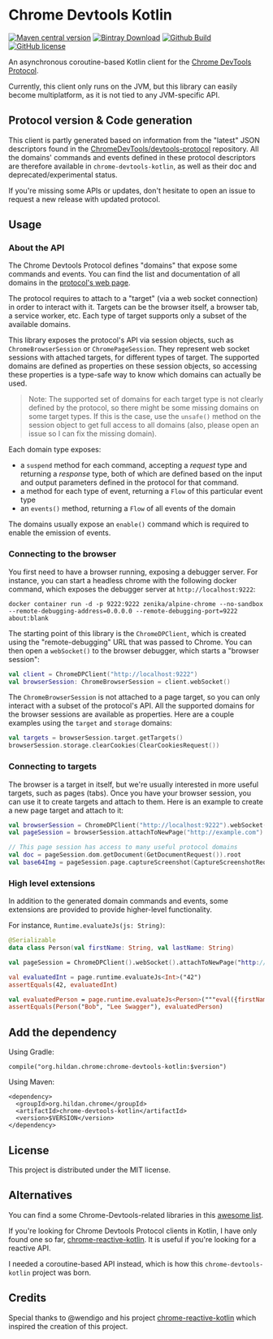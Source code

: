 # Chrome Devtools Kotlin

[![Maven central version](https://img.shields.io/maven-central/v/org.hildan.chrome/chrome-devtools-kotlin.svg)](http://mvnrepository.com/artifact/org.hildan.chrome/chrome-devtools-kotlin)
[![Bintray Download](https://img.shields.io/bintray/v/joffrey-bion/maven/chrome-devtools-kotlin)](https://bintray.com/joffrey-bion/maven/chrome-devtools-kotlin/_latestVersion)
[![Github Build](https://img.shields.io/github/workflow/status/joffrey-bion/chrome-devtools-kotlin/CI%20Build?label=build&logo=github)](https://github.com/joffrey-bion/chrome-devtools-kotlin/actions?query=workflow%3A%22CI+Build%22)
[![GitHub license](https://img.shields.io/badge/license-MIT-blue.svg)](https://github.com/joffrey-bion/chrome-devtools-kotlin/blob/master/LICENSE)

An asynchronous coroutine-based Kotlin client for the [Chrome DevTools Protocol](https://chromedevtools.github.io/devtools-protocol/).

Currently, this client only runs on the JVM, but this library can easily become multiplatform, as it is not tied to any 
JVM-specific API.

## Protocol version & Code generation

This client is partly generated based on information from the "latest" JSON descriptors found in the 
[ChromeDevTools/devtools-protocol](https://github.com/ChromeDevTools/devtools-protocol/tree/master/json) repository.
All the domains' commands and events defined in these protocol descriptors are therefore available in
`chrome-devtools-kotlin`, as well as their doc and deprecated/experimental status. 

If you're missing some APIs or updates, don't hesitate to open an issue to request a new release with updated protocol.

## Usage

### About the API

The Chrome Devtools Protocol defines "domains" that expose some commands and events.
You can find the list and documentation of all domains in the 
[protocol's web page](https://chromedevtools.github.io/devtools-protocol/).

The protocol requires to attach to a "target" (via a web socket connection) in order to interact with it.
Targets can be the browser itself, a browser tab, a service worker, etc.
Each type of target supports only a subset of the available domains.

This library exposes the protocol's API via session objects, such as `ChromeBrowserSession` or `ChromePageSession`. 
They represent web socket sessions with attached targets, for different types of target.
The supported domains are defined as properties on these session objects, so accessing these properties is a type-safe
way to know which domains can actually be used.

> Note: The supported set of domains for each target type is not clearly defined by the protocol, so there might be some
> missing domains on some target types.
> If this is the case, use the `unsafe()` method on the session object to get full access to all domains
> (also, please open an issue so I can fix the missing domain).

Each domain type exposes:

* a `suspend` method for each command, accepting a *request* type and returning a *response* type,
both of which are defined based on the input and output parameters defined in the protocol for that command.
* a method for each type of event, returning a `Flow` of this particular event type
* an `events()` method, returning a `Flow` of all events of the domain

The domains usually expose an `enable()` command which is required to enable the emission of events.

### Connecting to the browser

You first need to have a browser running, exposing a debugger server.
For instance, you can start a headless chrome with the following docker command, which exposes the debugger server at `http://localhost:9222`:

```
docker container run -d -p 9222:9222 zenika/alpine-chrome --no-sandbox --remote-debugging-address=0.0.0.0 --remote-debugging-port=9222 about:blank
```

The starting point of this library is the `ChromeDPClient`, which is created using the "remote-debugging" URL that was passed to Chrome.
You can then open a `webSocket()` to the browser debugger, which starts a "browser session":

```kotlin
val client = ChromeDPClient("http://localhost:9222")
val browserSession: ChromeBrowserSession = client.webSocket()
```

The `ChromeBrowserSession` is not attached to a page target, so you can only interact with a subset of the protocol's API.
All the supported domains for the browser sessions are available as properties.
Here are a couple examples using the `target` and `storage` domains:

```kotlin
val targets = browserSession.target.getTargets()
browserSession.storage.clearCookies(ClearCookiesRequest())
```

### Connecting to targets

The browser is a target in itself, but we're usually interested in more useful targets, such as pages (tabs).
Once you have your browser session, you can use it to create targets and attach to them.
Here is an example to create a new page target and attach to it:

```kotlin
val browserSession = ChromeDPClient("http://localhost:9222").webSocket()
val pageSession = browserSession.attachToNewPage("http://example.com")

// This page session has access to many useful protocol domains
val doc = pageSession.dom.getDocument(GetDocumentRequest()).root
val base64Img = pageSession.page.captureScreenshot(CaptureScreenshotRequest(format = "jpg", quality = 80))
```

### High level extensions

In addition to the generated domain commands and events, some extensions are provided to provide higher-level 
functionality.

For instance, `Runtime.evaluateJs(js: String)`:

```kotlin
@Serializable
data class Person(val firstName: String, val lastName: String)

val pageSession = ChromeDPClient().webSocket().attachToNewPage("http://google.com")

val evaluatedInt = page.runtime.evaluateJs<Int>("42")
assertEquals(42, evaluatedInt)

val evaluatedPerson = page.runtime.evaluateJs<Person>("""eval({firstName: "Bob", lastName: "Lee Swagger"})""")
assertEquals(Person("Bob", "Lee Swagger"), evaluatedPerson)
```

## Add the dependency

Using Gradle:

```
compile("org.hildan.chrome:chrome-devtools-kotlin:$version")
```

Using Maven:

```
<dependency>
  <groupId>org.hildan.chrome</groupId>
  <artifactId>chrome-devtools-kotlin</artifactId>
  <version>$VERSION</version>
</dependency>
```

## License

This project is distributed under the MIT license.

## Alternatives

You can find a some Chrome-Devtools-related libraries in this
[awesome list](https://github.com/ChromeDevTools/awesome-chrome-devtools).

If you're looking for Chrome Devtools Protocol clients in Kotlin, I have only found one so far, 
[chrome-reactive-kotlin](https://github.com/wendigo/chrome-reactive-kotlin).
It is useful if you're looking for a reactive API.

I needed a coroutine-based API instead, which is how this `chrome-devtools-kotlin` project was born.

## Credits

Special thanks to @wendigo and his project [chrome-reactive-kotlin](https://github.com/wendigo/chrome-reactive-kotlin)
which inspired the creation of this project.
